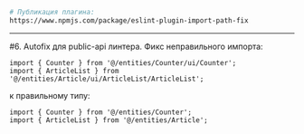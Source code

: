 ```bash
# Публикация плагина:
https://www.npmjs.com/package/eslint-plugin-import-path-fix
```

---

#6. Autofix для public-api линтера. Фикс неправильного импорта:
```typesript
import { Counter } from '@/entities/Counter/ui/Counter';
import { ArticleList } from '@/entities/Article/ui/ArticleList/ArticleList';
```
к правильному типу:
```typesript
import { Counter } from '@/entities/Counter';
import { ArticleList } from '@/entities/Article';
```
